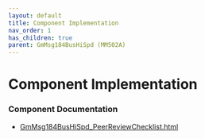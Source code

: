 ```yaml
---
layout: default
title: Component Implementation
nav_order: 1
has_children: true
parent: GmMsg184BusHiSpd (MM502A)
---
```

# Component Implementation
### Component Documentation

- [GmMsg184BusHiSpd_PeerReviewChecklist.html](doc/GmMsg184BusHiSpd_PeerReviewChecklist.html)

